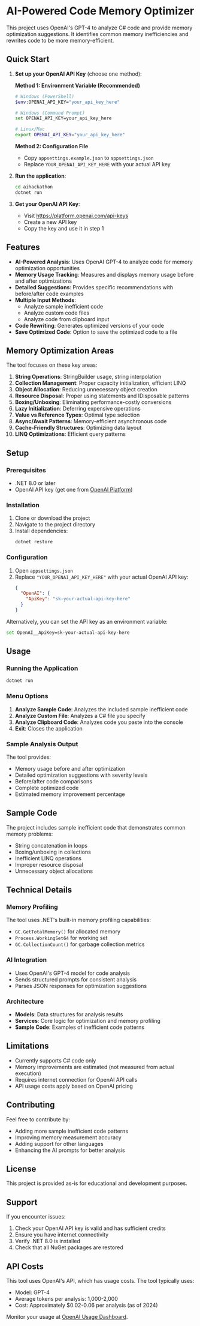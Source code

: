 # AI-Powered Code Memory Optimizer

This project uses OpenAI's GPT-4 to analyze C# code and provide memory optimization suggestions. It identifies common memory inefficiencies and rewrites code to be more memory-efficient.

## Quick Start

1. **Set up your OpenAI API Key** (choose one method):
   
   **Method 1: Environment Variable (Recommended)**
   ```bash
   # Windows (PowerShell)
   $env:OPENAI_API_KEY="your_api_key_here"
   
   # Windows (Command Prompt)
   set OPENAI_API_KEY=your_api_key_here
   
   # Linux/Mac
   export OPENAI_API_KEY="your_api_key_here"
   ```
   
   **Method 2: Configuration File**
   - Copy `appsettings.example.json` to `appsettings.json`
   - Replace `YOUR_OPENAI_API_KEY_HERE` with your actual API key
   
2. **Run the application**:
   ```bash
   cd aihackathon
   dotnet run
   ```

3. **Get your OpenAI API Key**:
   - Visit https://platform.openai.com/api-keys
   - Create a new API key
   - Copy the key and use it in step 1

## Features

- **AI-Powered Analysis**: Uses OpenAI GPT-4 to analyze code for memory optimization opportunities
- **Memory Usage Tracking**: Measures and displays memory usage before and after optimizations
- **Detailed Suggestions**: Provides specific recommendations with before/after code examples
- **Multiple Input Methods**: 
  - Analyze sample inefficient code
  - Analyze custom code files
  - Analyze code from clipboard input
- **Code Rewriting**: Generates optimized versions of your code
- **Save Optimized Code**: Option to save the optimized code to a file

## Memory Optimization Areas

The tool focuses on these key areas:

1. **String Operations**: StringBuilder usage, string interpolation
2. **Collection Management**: Proper capacity initialization, efficient LINQ
3. **Object Allocation**: Reducing unnecessary object creation
4. **Resource Disposal**: Proper using statements and IDisposable patterns
5. **Boxing/Unboxing**: Eliminating performance-costly conversions
6. **Lazy Initialization**: Deferring expensive operations
7. **Value vs Reference Types**: Optimal type selection
8. **Async/Await Patterns**: Memory-efficient asynchronous code
9. **Cache-Friendly Structures**: Optimizing data layout
10. **LINQ Optimizations**: Efficient query patterns

## Setup

### Prerequisites

- .NET 8.0 or later
- OpenAI API key (get one from [OpenAI Platform](https://platform.openai.com/api-keys))

### Installation

1. Clone or download the project
2. Navigate to the project directory
3. Install dependencies:
   ```bash
   dotnet restore
   ```

### Configuration

1. Open `appsettings.json`
2. Replace `"YOUR_OPENAI_API_KEY_HERE"` with your actual OpenAI API key:
   ```json
   {
     "OpenAI": {
       "ApiKey": "sk-your-actual-api-key-here"
     }
   }
   ```

Alternatively, you can set the API key as an environment variable:
```bash
set OpenAI__ApiKey=sk-your-actual-api-key-here
```

## Usage

### Running the Application

```bash
dotnet run
```

### Menu Options

1. **Analyze Sample Code**: Analyzes the included sample inefficient code
2. **Analyze Custom File**: Analyzes a C# file you specify
3. **Analyze Clipboard Code**: Analyzes code you paste into the console
4. **Exit**: Closes the application

### Sample Analysis Output

The tool provides:
- Memory usage before and after optimization
- Detailed optimization suggestions with severity levels
- Before/after code comparisons
- Complete optimized code
- Estimated memory improvement percentage

## Sample Code

The project includes sample inefficient code that demonstrates common memory problems:

- String concatenation in loops
- Boxing/unboxing in collections
- Inefficient LINQ operations
- Improper resource disposal
- Unnecessary object allocations

## Technical Details

### Memory Profiling

The tool uses .NET's built-in memory profiling capabilities:
- `GC.GetTotalMemory()` for allocated memory
- `Process.WorkingSet64` for working set
- `GC.CollectionCount()` for garbage collection metrics

### AI Integration

- Uses OpenAI's GPT-4 model for code analysis
- Sends structured prompts for consistent analysis
- Parses JSON responses for optimization suggestions

### Architecture

- **Models**: Data structures for analysis results
- **Services**: Core logic for optimization and memory profiling
- **Sample Code**: Examples of inefficient code patterns

## Limitations

- Currently supports C# code only
- Memory improvements are estimated (not measured from actual execution)
- Requires internet connection for OpenAI API calls
- API usage costs apply based on OpenAI pricing

## Contributing

Feel free to contribute by:
- Adding more sample inefficient code patterns
- Improving memory measurement accuracy
- Adding support for other languages
- Enhancing the AI prompts for better analysis

## License

This project is provided as-is for educational and development purposes.

## Support

If you encounter issues:
1. Check your OpenAI API key is valid and has sufficient credits
2. Ensure you have internet connectivity
3. Verify .NET 8.0 is installed
4. Check that all NuGet packages are restored

## API Costs

This tool uses OpenAI's API, which has usage costs. The tool typically uses:
- Model: GPT-4
- Average tokens per analysis: 1,000-2,000
- Cost: Approximately $0.02-0.06 per analysis (as of 2024)

Monitor your usage at [OpenAI Usage Dashboard](https://platform.openai.com/usage).
